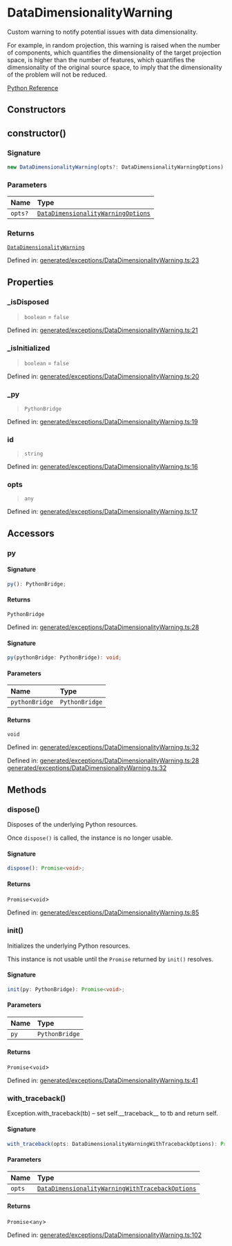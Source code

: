 # DataDimensionalityWarning

Custom warning to notify potential issues with data dimensionality.

For example, in random projection, this warning is raised when the number of components, which quantifies the dimensionality of the target projection space, is higher than the number of features, which quantifies the dimensionality of the original source space, to imply that the dimensionality of the problem will not be reduced.

[Python Reference](https://scikit-learn.org/stable/modules/generated/sklearn.exceptions.DataDimensionalityWarning.html)

## Constructors

## constructor()

### Signature

```ts
new DataDimensionalityWarning(opts?: DataDimensionalityWarningOptions): DataDimensionalityWarning;
```

### Parameters

| Name | Type |
| :------ | :------ |
| `opts?` | [`DataDimensionalityWarningOptions`](../interfaces/DataDimensionalityWarningOptions.md) |

### Returns

[`DataDimensionalityWarning`](DataDimensionalityWarning.md)

Defined in:  [generated/exceptions/DataDimensionalityWarning.ts:23](https://github.com/transitive-bullshit/scikit-learn-ts/blob/b59c1ff/packages/sklearn/src/generated/exceptions/DataDimensionalityWarning.ts#L23)

## Properties

### \_isDisposed

> `boolean`  = `false`

Defined in:  [generated/exceptions/DataDimensionalityWarning.ts:21](https://github.com/transitive-bullshit/scikit-learn-ts/blob/b59c1ff/packages/sklearn/src/generated/exceptions/DataDimensionalityWarning.ts#L21)

### \_isInitialized

> `boolean`  = `false`

Defined in:  [generated/exceptions/DataDimensionalityWarning.ts:20](https://github.com/transitive-bullshit/scikit-learn-ts/blob/b59c1ff/packages/sklearn/src/generated/exceptions/DataDimensionalityWarning.ts#L20)

### \_py

> `PythonBridge`

Defined in:  [generated/exceptions/DataDimensionalityWarning.ts:19](https://github.com/transitive-bullshit/scikit-learn-ts/blob/b59c1ff/packages/sklearn/src/generated/exceptions/DataDimensionalityWarning.ts#L19)

### id

> `string`

Defined in:  [generated/exceptions/DataDimensionalityWarning.ts:16](https://github.com/transitive-bullshit/scikit-learn-ts/blob/b59c1ff/packages/sklearn/src/generated/exceptions/DataDimensionalityWarning.ts#L16)

### opts

> `any`

Defined in:  [generated/exceptions/DataDimensionalityWarning.ts:17](https://github.com/transitive-bullshit/scikit-learn-ts/blob/b59c1ff/packages/sklearn/src/generated/exceptions/DataDimensionalityWarning.ts#L17)

## Accessors

### py

#### Signature

```ts
py(): PythonBridge;
```

#### Returns

`PythonBridge`

Defined in:  [generated/exceptions/DataDimensionalityWarning.ts:28](https://github.com/transitive-bullshit/scikit-learn-ts/blob/b59c1ff/packages/sklearn/src/generated/exceptions/DataDimensionalityWarning.ts#L28)

#### Signature

```ts
py(pythonBridge: PythonBridge): void;
```

#### Parameters

| Name | Type |
| :------ | :------ |
| `pythonBridge` | `PythonBridge` |

#### Returns

`void`

Defined in:  [generated/exceptions/DataDimensionalityWarning.ts:32](https://github.com/transitive-bullshit/scikit-learn-ts/blob/b59c1ff/packages/sklearn/src/generated/exceptions/DataDimensionalityWarning.ts#L32)

Defined in:  [generated/exceptions/DataDimensionalityWarning.ts:28](https://github.com/transitive-bullshit/scikit-learn-ts/blob/b59c1ff/packages/sklearn/src/generated/exceptions/DataDimensionalityWarning.ts#L28) [generated/exceptions/DataDimensionalityWarning.ts:32](https://github.com/transitive-bullshit/scikit-learn-ts/blob/b59c1ff/packages/sklearn/src/generated/exceptions/DataDimensionalityWarning.ts#L32)

## Methods

### dispose()

Disposes of the underlying Python resources.

Once `dispose()` is called, the instance is no longer usable.

#### Signature

```ts
dispose(): Promise<void>;
```

#### Returns

`Promise`\<`void`\>

Defined in:  [generated/exceptions/DataDimensionalityWarning.ts:85](https://github.com/transitive-bullshit/scikit-learn-ts/blob/b59c1ff/packages/sklearn/src/generated/exceptions/DataDimensionalityWarning.ts#L85)

### init()

Initializes the underlying Python resources.

This instance is not usable until the `Promise` returned by `init()` resolves.

#### Signature

```ts
init(py: PythonBridge): Promise<void>;
```

#### Parameters

| Name | Type |
| :------ | :------ |
| `py` | `PythonBridge` |

#### Returns

`Promise`\<`void`\>

Defined in:  [generated/exceptions/DataDimensionalityWarning.ts:41](https://github.com/transitive-bullshit/scikit-learn-ts/blob/b59c1ff/packages/sklearn/src/generated/exceptions/DataDimensionalityWarning.ts#L41)

### with\_traceback()

Exception.with\_traceback(tb) – set self.\_\_traceback\_\_ to tb and return self.

#### Signature

```ts
with_traceback(opts: DataDimensionalityWarningWithTracebackOptions): Promise<any>;
```

#### Parameters

| Name | Type |
| :------ | :------ |
| `opts` | [`DataDimensionalityWarningWithTracebackOptions`](../interfaces/DataDimensionalityWarningWithTracebackOptions.md) |

#### Returns

`Promise`\<`any`\>

Defined in:  [generated/exceptions/DataDimensionalityWarning.ts:102](https://github.com/transitive-bullshit/scikit-learn-ts/blob/b59c1ff/packages/sklearn/src/generated/exceptions/DataDimensionalityWarning.ts#L102)
